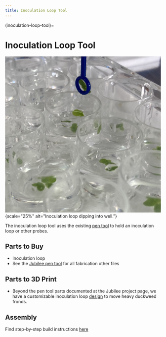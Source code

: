 ```yaml
---
title: Inoculation Loop Tool
---
```


(inoculation-loop-tool)=
# Inoculation Loop Tool

![Inoculation loop dipping into a well to pick up duckweed fronds](_static/loop-dip.png){scale="25%" alt="Inoculation loop dipping into well."}

The inoculation loop tool uses the existing [pen tool](https://jubilee3d.com/index.php?title=Passive_Pen_Tool) to hold an inoculation loop or other probes.

## Parts to Buy

- Inoculation loop
- See the [Jubilee pen tool](https://jubilee3d.com/index.php?title=Passive_Pen_Tool) for all fabrication other files

## Parts to 3D Print

- Beyond the pen tool parts documented at the Jubilee project page, we have a customizable inoculation loop [design](https://www.thingiverse.com/thing:5523037) to move heavy duckweed fronds.

## Assembly

Find step-by-step build instructions [here](https://github.com/machineagency/science-jubilee/tree/main/docs/pdfs/inoculation_loop_tool_assembly.pdf)
